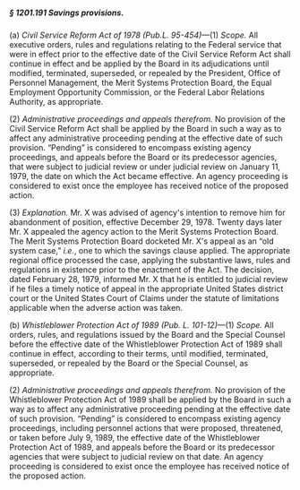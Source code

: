 ##### § 1201.191 Savings provisions. #####

(a) *Civil Service Reform Act of 1978 (Pub.L. 95-454)*—(1) *Scope.* All executive orders, rules and regulations relating to the Federal service that were in effect prior to the effective date of the Civil Service Reform Act shall continue in effect and be applied by the Board in its adjudications until modified, terminated, superseded, or repealed by the President, Office of Personnel Management, the Merit Systems Protection Board, the Equal Employment Opportunity Commission, or the Federal Labor Relations Authority, as appropriate.

(2) *Administrative proceedings and appeals therefrom.* No provision of the Civil Service Reform Act shall be applied by the Board in such a way as to affect any administrative proceeding pending at the effective date of such provision. “Pending” is considered to encompass existing agency proceedings, and appeals before the Board or its predecessor agencies, that were subject to judicial review or under judicial review on January 11, 1979, the date on which the Act became effective. An agency proceeding is considered to exist once the employee has received notice of the proposed action.

(3) *Explanation.* Mr. X was advised of agency's intention to remove him for abandonment of position, effective December 29, 1978. Twenty days later Mr. X appealed the agency action to the Merit Systems Protection Board. The Merit Systems Protection Board docketed Mr. X's appeal as an “old system case,” *i.e.*, one to which the savings clause applied. The appropriate regional office processed the case, applying the substantive laws, rules and regulations in existence prior to the enactment of the Act. The decision, dated February 28, 1979, informed Mr. X that he is entitled to judicial review if he files a timely notice of appeal in the appropriate United States district court or the United States Court of Claims under the statute of limitations applicable when the adverse action was taken.

(b) *Whistleblower Protection Act of 1989 (Pub. L. 101-12)*—(1) *Scope.* All orders, rules, and regulations issued by the Board and the Special Counsel before the effective date of the Whistleblower Protection Act of 1989 shall continue in effect, according to their terms, until modified, terminated, superseded, or repealed by the Board or the Special Counsel, as appropriate.

(2) *Administrative proceedings and appeals therefrom.* No provision of the Whistleblower Protection Act of 1989 shall be applied by the Board in such a way as to affect any administrative proceeding pending at the effective date of such provision. “Pending” is considered to encompass existing agency proceedings, including personnel actions that were proposed, threatened, or taken before July 9, 1989, the effective date of the Whistleblower Protection Act of 1989, and appeals before the Board or its predecessor agencies that were subject to judicial review on that date. An agency proceeding is considered to exist once the employee has received notice of the proposed action.